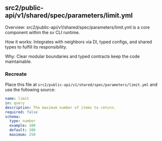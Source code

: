 ## src2/public-api/v1/shared/spec/parameters/limit.yml

Overview: src2/public-api/v1/shared/spec/parameters/limit.yml is a core component within the sv CLI runtime.

How it works: Integrates with neighbors via DI, typed configs, and shared types to fulfill its responsibility.

Why: Clear modular boundaries and typed contracts keep the code maintainable.

### Recreate

Place this file at `src2/public-api/v1/shared/spec/parameters/limit.yml` and use the following source:

```yaml
name: limit
in: query
description: The maximum number of items to return.
required: false
schema:
  type: number
  example: 100
  default: 100
  maximum: 250

```
